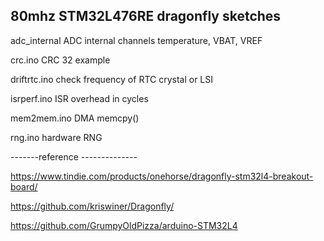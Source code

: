 ##  80mhz STM32L476RE dragonfly sketches

adc_internal   ADC internal channels temperature, VBAT, VREF

crc.ino		   CRC 32 example

driftrtc.ino   check frequency of RTC crystal or LSI

isrperf.ino    ISR overhead in cycles

mem2mem.ino    DMA memcpy()

rng.ino        hardware RNG


-------reference --------------

https://www.tindie.com/products/onehorse/dragonfly-stm32l4-breakout-board/

https://github.com/kriswiner/Dragonfly/

https://github.com/GrumpyOldPizza/arduino-STM32L4
